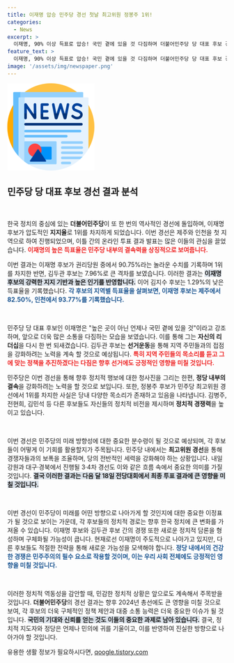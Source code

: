 ```yaml
---
title: 이재명 압승 민주당 경선 첫날 최고위원 정봉주 1위!
categories:
  - News
excerpt: >
  이재명, 90% 이상 득표로 압승! 국민 곁에 있을 것 다짐하며 더불어민주당 당 대표 후보 경선에서 단연 1위. 다음은 강원과 대구·경북 경선!
feature_text: >
  이재명, 90% 이상 득표로 압승! 국민 곁에 있을 것 다짐하며 더불어민주당 당 대표 후보 경선에서 단연 1위. 다음은 강원과 대구·경북 경선!
image: '/assets/img/newspaper.png'
---
```


<p><img src="/assets/img/newspaper.png" alt="kimp 속보" /></p>

<h2 data-ke-size="size26">민주당 당 대표 후보 경선 결과 분석</h2>

<p data-ke-size="size16">&nbsp;</p>

<p>한국 정치의 중심에 있는 <b>더불어민주당</b>이 또 한 번의 역사적인 경선에 돌입하며, 이재명 후보가 압도적인 <b>지지율</b>로 1위를 차지하게 되었습니다. 이번 경선은 제주와 인천을 첫 지역으로 하여 진행되었으며, 이틀 간의 온라인 투표 결과 발표는 많은 이들의 관심을 끌었습니다. <b><span style="color: #ee2323;">이재명의 높은 득표율은 민주당 내부의 결속력을 상징적으로 보여줍니다.</span></b></p>

<p>이번 결과는 이재명 후보가 권리당원 중에서 90.75%라는 놀라운 수치를 기록하며 1위를 차지한 반면, 김두관 후보는 7.96%로 큰 격차를 보였습니다. 이러한 결과는 <b><span style="background-color: #21538527;">이재명 후보의 강력한 지지 기반과 높은 인기를 반영합니다.</span></b> 이어 김지수 후보는 1.29%의 낮은 득표율을 기록했습니다. <b><span style="color: #1a5490;">각 후보의 지역별 득표율을 살펴보면, 이재명 후보는 제주에서 82.50%, 인천에서 93.77%를 기록했습니다.</span></b></p>

<p data-ke-size="size16">&nbsp;</p>

<p>민주당 당 대표 후보인 이재명은 "높은 곳이 아닌 언제나 국민 곁에 있을 것"이라고 강조하며, 앞으로 더욱 많은 소통을 다짐하는 모습을 보였습니다. 이를 통해 그는 <b>자신의 리더십</b>을 다시 한 번 되새겼습니다. 김두관 후보는 <b>선거운동</b>을 통해 지역 주민들과의 접점을 강화하려는 노력을 계속 할 것으로 예상됩니다. <b><span style="color: #ee2323;">특히 지역 주민들의 목소리를 듣고 그에 맞는 정책을 추진하겠다는 다짐은 향후 선거에도 긍정적인 영향을 미칠 것입니다.</span></b></p>

<p>민주당은 이번 경선을 통해 향후 정치적 행보에 대한 청사진을 그리는 한편, <b>정당 내부의 결속</b>을 강화하려는 노력을 할 것으로 보입니다. 또한, 정봉주 후보가 민주당 최고위원 경선에서 1위를 차지한 사실은 당내 다양한 목소리가 존재하고 있음을 나타냅니다. 김병주, 전현희, 김민석 등 다른 후보들도 자신들의 정치적 비전을 제시하며 <b>정치적 경쟁력</b>을 높이고 있습니다.</p>

<p data-ke-size="size16">&nbsp;</p>

<p>이번 경선은 민주당의 미래 방향성에 대한 중요한 분수령이 될 것으로 예상되며, 각 후보들이 어떻게 이 기회를 활용할지가 주목됩니다. 민주당 내에서는 <b>최고위원 경선</b>을 통해 경쟁자들과의 보폭을 조율하며, 당의 전반적인 세력을 강화해야 하는 상황입니다. 내일 강원과 대구·경북에서 진행될 3·4차 경선도 이와 같은 흐름 속에서 중요한 의미를 가질 것입니다. <b><span style="background-color: #21538527;">결국 이러한 결과는 다음 달 18일 전당대회에서 최종 투표 결과에 큰 영향을 미칠 것입니다.</span></b></p>

<p data-ke-size="size16">&nbsp;</p>

<p>이번 경선이 민주당이 미래를 어떤 방향으로 나아가게 할 것인지에 대한 중요한 이정표가 될 것으로 보이는 가운데, 각 후보들의 정치적 경로는 향후 한국 정치에 큰 변화를 가져올 수 있습니다. 이재명 후보와 김두관 후보 간의 경쟁 또한 새로운 정치적 담론을 형성하며 구체화될 가능성이 큽니다. 현재로선 이재명이 주도적으로 나아가고 있지만, 다른 후보들도 적절한 전략을 통해 새로운 가능성을 모색해야 합니다. <b><span style="color: #1a5490;">정당 내에서의 건강한 경쟁은 민주주의의 필수 요소로 작용할 것이며, 이는 우리 사회 전체에도 긍정적인 영향을 미칠 것입니다.</span></b></p>

<p data-ke-size="size16">&nbsp;</p>

<p>이러한 정치적 역동성을 감안할 때, 민감한 정치적 상황은 앞으로도 계속해서 주목받을 것입니다. <b>더불어민주당</b>의 경선 결과는 향후 2024년 총선에도 큰 영향을 미칠 것으로 보여, 각 후보의 더욱 구체적인 정책 제안과 대중 소통 능력은 더욱 중요한 이슈가 될 것입니다. <b><span style="background-color: #21538527;">국민의 기대와 신뢰를 얻는 것도 이들의 중요한 과제로 남아 있습니다.</span></b> 결국, 정치적 지도자와 정당은 언제나 민의에 귀를 기울이고, 이를 반영하여 진실한 방향으로 나아가야 할 것입니다.</p>
유용한 생활 정보가 필요하시다면, <a href="https://qoogle.tistory.com" rel="dofollow">qoogle.tistory.com</a>


